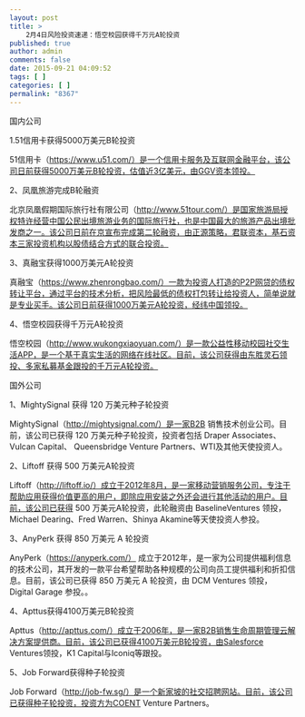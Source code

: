 ```yaml
---
layout: post
title: >
    2月4日风险投资速递：悟空校园获得千万元A轮投资
published: true
author: admin
comments: false
date: 2015-09-21 04:09:52
tags: [ ]
categories: [ ]
permalink: "8367"
---
```



国内公司

1.51信用卡获得5000万美元B轮投资

51信用卡（https://www.u51.com/）是一个信用卡服务及互联网金融平台，该公司日前获得5000万美元B轮投资，估值近3亿美元，由GGV资本领投。

2、凤凰旅游完成B轮融资

北京凤凰假期国际旅行社有限公司（http://www.51tour.com/）是国家旅游局授权特许经营中国公民出境旅游业务的国际旅行社，也是中国最大的旅游产品出境批发商之一。该公司日前在京宣布完成第二轮融资，由正源策略，君联资本，基石资本三家投资机构以股债结合方式的联合投资。

3、真融宝获得1000万美元A轮投资

真融宝（https://www.zhenrongbao.com/）一款为投资人打造的P2P网贷的债权转让平台，通过平台的技术分析，把风险最低的债权打包转让给投资人，简单说就是专业买手。该公司日前获得1000万美元A轮投资，经纬中国领投。

4、悟空校园获得千万元A轮投资

悟空校园（http://www.wukongxiaoyuan.com/）是一款公益性移动校园社交生活APP，是一个基于真实生活的网络在线社区。目前，该公司获得由东胜灵石领投、多家私募基金跟投的千万元A轮投资。

国外公司

1、MightySignal 获得 120 万美元种子轮投资

MightySignal（http://mightysignal.com/）是一家B2B 销售技术创业公司。目前，该公司已获得 120 万美元种子轮投资，投资者包括 Draper Associates、 Vulcan Capital、 Queensbridge Venture Partners、WTI及其他天使投资人。

2、Liftoff 获得 500 万美元A轮投资

Liftoff（http://liftoff.io/）成立于2012年8月，是一家移动营销服务公司，专注于帮助应用获得价值更高的用户，即除应用安装之外还会进行其他活动的用户。目前，该公司已获得 500 万美元A轮投资，此轮融资由 BaselineVentures 领投，Michael Dearing、Fred Warren、Shinya Akamine等天使投资人参投。

3、AnyPerk 获得 850 万美元 A 轮投资

AnyPerk（https://anyperk.com/） 成立于2012年，是一家为公司提供福利信息的技术公司，其开发的一款平台希望帮助各种规模的公司向员工提供福利和折扣信息。目前，该公司已获得 850 万美元 A 轮投资，由 DCM Ventures 领投，Digital Garage 参投。。

4、Apttus获得4100万美元B轮投资

Apttus（http://apttus.com/）成立于2006年，是一家B2B销售生命周期管理云解决方案提供商。目前，该公司已获得4100万美元B轮投资，由Salesforce Ventures领投，K1 Capital与Iconiq等跟投。

5、Job Forward获得种子轮投资

Job Forward（http://job-fw.sg/）是一个新家坡的社交招聘网站。目前，该公司已获得种子轮投资，投资方为COENT Venture Partners。